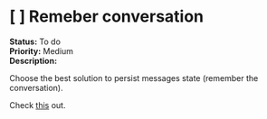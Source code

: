 # [ ] Remeber conversation

**Status:** To do  
**Priority:** Medium  
**Description:**

Choose the best solution to persist messages state (remember the conversation).

Check [this](https://python.langchain.com/docs/tutorials/chatbot/#message-persistence) out.
